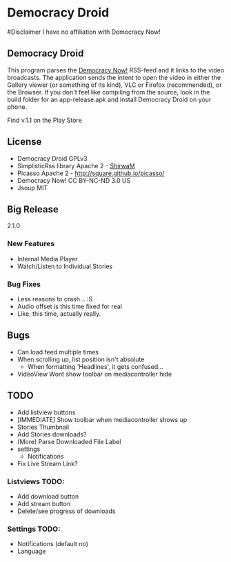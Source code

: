 Democracy Droid
===============

#Disclaimer
I have no affiliation with Democracy Now!

## Democracy Droid
This program parses the [Democracy Now!](http://democracynow.org) RSS-feed and it links to the video broadcasts. The application 
sends the intent to open the video in either the Gallery viewer (or something of its kind), VLC or Firefox (recommended), or the Browser. If you don't
feel like compiling from the source, look in the build folder for an app-release.apk and install Democracy Droid on your phone.

Find v.1.1 on the Play Store

## License
- Democracy Droid GPLv3
- SimplisticRss library Apache 2 - [ShirwaM](https://github.com/ShirwaM/Simplistic-RSS)
- Picasso Apache 2 - http://square.github.io/picasso/
- Democracy Now! CC BY-NC-ND 3.0 US
- Jsoup MIT

## Big Release
2.1.0

### New Features
- Internal Media Player
- Watch/Listen to Individual Stories

### Bug Fixes
- Less reasons to crash... :S
- Audio offset is this time fixed for real
- Like, this time, actually really.

## Bugs
- Can load feed multiple times
- When scrolling up, list position isn't absolute
  - When formatting 'Headlines', it gets confused...
- VideoView Wont show toolbar on mediacontroller hide

## TODO
- Add listview buttons
- [IMMEDIATE] Show toolbar when mediacontroller shows up
- Stories Thumbnail
- Add Stories downloads?
- (More) Parse Downloaded File Label
- settings
   - Notifications
- Fix Live Stream Link?

### Listviews TODO:
- Add download button
- Add stream button
- Delete/see progress of downloads

### Settings TODO:
- Notifications (default no)
- Language
